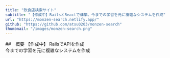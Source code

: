 ```yaml
---
title: "飲食店検索サイト"
subtitle: "【作成中】RailsとReactで構築。今までの学習を元に複雑なシステムを作成"
url: "https://monzen-search.netlify.app/"
github: "https://github.com/atsu0203/monzen-search"
thumbnail: "/images/monzen-search.png"
---
```


##　概要
【作成中】
RailsでAPIを作成  
今までの学習を元に複雑なシステムを作成  

